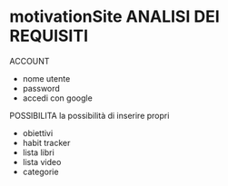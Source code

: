 # motivationSite ANALISI DEI REQUISITI
ACCOUNT
- nome utente
- password
- accedi con google

POSSIBILITA la possibilità di inserire propri 
- obiettivi
- habit tracker
- lista libri
- lista video 
- categorie




